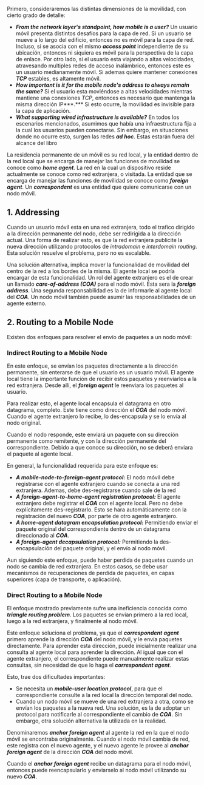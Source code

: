 Primero, consideraremos las distintas dimensiones de la movilidad, con cierto grado de detalle:

- ***From the network layer's standpoint, how mobile is a user?*** Un usuario móvil presenta distintos desafíos para la capa de red. Si un usuario se mueve a lo largo del edificio, entonces no es móvil para la capa de red. Incluso, si se asocia con el mismo ***access point*** independiente de su ubicación, entonces ni siquiera es móvil para la perspectiva de la capa de enlace. Por otro lado, si el usuario esta viajando a altas velocidades, atravesando multiples redes de acceso inalámbrico, entonces este es un usuario medianamente móvil. Si ademas quiere mantener conexiones ***TCP*** estables, es altamente móvil.
- ***How important is it for the mobile node's address to always remain the same?*** Si el usuario esta moviéndose a altas velocidades mientras mantiene una conexiones *TCP*, entonces es necesario que mantenga la misma dirección IP***.*** Si esto ocurre, la movilidad es invisible para la capa de aplicación.
- ***What supporting wired infrastructure is available?*** En todos los escenarios mencionados, asumimos que había una infraestructura fija a la cual los usuarios pueden conectarse. Sin embargo, en situaciones donde no ocurre esto, surgen las redes ***ad hoc***. Estas estarán fuera del alcance del libro

La residencia permanente de un móvil es su red local, y la entidad dentro de la red local que se encarga de manejar las funciones de movilidad se conoce como ***home agent***. La red en la cual un dispositivo reside actualmente se conoce como red extranjera, o visitada. La entidad que se encarga de manejar las funciones de movilidad se conoce como ***foreign agent***. Un ***correspondent*** es una entidad que quiere comunicarse con un nodo móvil.

## 1. Addressing

Cuando un usuario móvil esta en una red extranjera, todo el trafico dirigido a la dirección permanente del nodo, debe ser redirigida a la dirección actual. Una forma de realizar esto, es que la red extranjera publicite la nueva dirección utilizando protocolos de *intradomain* e *interdomain* *routing*. Esta solución resuelve el problema, pero no es escalable.

Una solución alternativa, implica mover la funcionalidad de movilidad del centro de la red a los bordes de la misma. El agente local se podría encargar de esta funcionalidad. Un rol del agente extranjero es el de crear un llamado ***care-of-address (COA)*** para el nodo móvil. Esta sera la ***foreign address***. Una segunda responsabilidad es la de informarle al agente local del ***COA***. Un nodo móvil también puede asumir las responsabilidades de un agente externo.

## 2. Routing to a Mobile Node

Existen dos enfoques para resolver el envío de paquetes a un nodo móvil:

### Indirect Routing to a Mobile Node

En este enfoque, se envían los paquetes directamente a la dirección permanente, sin enterarse de que el usuario es un usuario móvil. El agente local tiene la importante función de recibir estos paquetes y reenviarlos a la red extranjera. Desde allí, el ***foreign agent*** le reenviara los paquetes al usuario.

Para realizar esto, el agente local encapsula el datagrama en otro datagrama, completo. Este tiene como dirección el ***COA*** del nodo móvil. Cuando el agente extranjero lo recibe, lo des-encapsula y se lo envía al nodo original.

Cuando el nodo responde, este enviará un paquete con su dirección permanente como remitente, y con la dirección permanente del correspondiente. Debido a que conoce su dirección, no se deberá enviara el paquete al agente local.

En general, la funcionalidad requerida para este enfoque es:

- ***A mobile-node-to-foreign-agent protocol:*** El nodo móvil debe registrarse con el agente extranjero cuando se conecta a una red extranjera. Ademas, debe des-registrarse cuando sale de la red
- ***A foreign-agent-to-home-agent registration protocol:*** El agente extranjero debe registrar el ***COA*** con el agente local. Pero no debe explícitamente des-registrarlo. Esto se hara automáticamente con la registración del nuevo ***COA***, por parte de otro agente extranjero.
- ***A home-agent datagram encapsulation protocol:*** Permitiendo enviar el paquete original del correspondiente dentro de un datagrama direccionado al ***COA***.
- ***A foreign-agent decapsulation protocol:*** Permitiendo la des-encapsulación del paquete original, y el envío al nodo móvil.

Aun siguiendo este enfoque, puede haber perdida de paquetes cuando un nodo se cambia de red extranjera. En estos casos, se debe usar mecanismos de recuperaciones de perdida de paquetes, en capas superiores (capa de transporte, o aplicación).

### Direct Routing to a Mobile Node

El enfoque mostrado previamente sufre una ineficiencia conocida como ***triangle routing problem***. Los paquetes se envían primero a la red local, luego a la red extranjera, y finalmente al nodo móvil.

Este enfoque soluciona el problema, ya que el ***correspondent*** ***agent*** primero aprende la dirección ***COA*** del nodo móvil, y le envía paquetes directamente. Para aprender esta dirección, puede inicialmente realizar una consulta al agente local para aprender la dirección. Al igual que con el agente extranjero, el correspondiente puede manualmente realizar estas consultas, sin necesidad de que lo haga el ***correspondent agent***.

Esto, trae dos dificultades importantes:

- Se necesita un ***mobile-user location protocol***, para que el correspondiente consulte a la red local la dirección temporal del nodo.
- Cuando un nodo móvil se mueve de una red extranjera a otra, como se envían los paquetes a la nueva red. Una solución, es la de adoptar un protocol para notificarle al correspondiente el cambio de ***COA***. Sin embargo, otra solución alternativa la utilizada en la realidad.

Denominaremos ***anchor foreign agent*** al agente la red en la que el nodo móvil se encontraba originalmente. Cuando el nodo móvil cambia de red, este registra con el nuevo agente, y el nuevo agente le provee al ***anchor foreign agent*** de la dirección ***COA*** del nodo móvil.

Cuando el ***anchor*** ***foreign agent*** recibe un datagrama para el nodo móvil, entonces puede reencapsularlo y enviarselo al nodo móvil utilizando su nuevo ***COA***.
